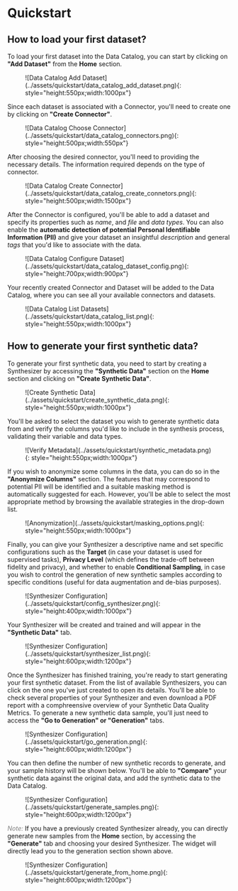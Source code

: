 # Quickstart


## How to load your first dataset?
To load your first dataset into the Data Catalog, you can start by clicking on **"Add Dataset"** from the **Home** section.

<figure markdown>
![Data Catalog Add Dataset](../assets/quickstart/data_catalog_add_dataset.png){: style="height:550px;width:1000px"}
</figure>

Since each dataset is associated with a Connector, you'll need to create one by clicking on **"Create Connector"**.

<figure markdown>
![Data Catalog Choose Connector](../assets/quickstart/data_catalog_connectors.png){: style="height:500px;width:550px"}
</figure>

After choosing the desired connector, you'll need to providing the necessary details. The information required depends on the type of connector.

<figure markdown>
![Data Catalog Create Connector](../assets/quickstart/data_catalog_create_connetors.png){: style="height:500px;width:1500px"}
</figure>

After the Connector is configured, you'll be able to add a dataset and specify its properties such as *name*, and *file* and *data types*. You can also enable the **automatic detection of potential Personal Identifiable Information (PII)** and give your dataset an insightful *description* and general *tags* that you'd like to associate with the data.

<figure markdown>
![Data Catalog Configure Dataset](../assets/quickstart/data_catalog_dataset_config.png){: style="height:700px;width:900px"}
</figure>

Your recently created Connector and Dataset will be added to the Data Catalog, where you can see all your available connectors and datasets.

<figure markdown>
![Data Catalog List Datasets](../assets/quickstart/data_catalog_list.png){: style="height:550px;width:1000px"}
</figure>

## How to generate your first synthetic data?

To generate your first synthetic data, you need to start by creating a Synthesizer by accessing the **"Synthetic Data"** section on the **Home** section and clicking on **"Create Synthetic Data"**.

<figure markdown>
![Create Synthetic Data](../assets/quickstart/create_synthetic_data.png){: style="height:550px;width:1000px"}
</figure>

You'll be asked to select the dataset you wish to generate synthetic data from and verify the columns you'd like to include in the synthesis process, validating their variable and data types.

<figure markdown>
![Verify Metadata](../assets/quickstart/synthetic_metadata.png){: style="height:550px;width:1000px"}
</figure>

If you wish to anonymize some columns in the data, you can do so in the **"Anonymize Columns"** section. The features that may correspond to potential PII will be identified and a suitable masking method is automatically suggested for each. However, you'll be able to select the most appropriate method by browsing the available strategies in the drop-down list.

<figure markdown>
![Anonymization](../assets/quickstart/masking_options.png){: style="height:550px;width:1000px"}
</figure>

Finally, you can give your Synthesizer a descriptive name and set specific configurations such as the **Target** (in case your dataset is used for supervised tasks), **Privacy Level** (which defines the trade-off between fidelity and privacy), and whether to enable **Conditional Sampling**, in case you wish to control the generation of new synthetic samples according to specific conditions (useful for data augmentation and de-bias purposes).

<figure markdown>
![Synthesizer Configuration](../assets/quickstart/config_synthesizer.png){: style="height:400px;width:1000px"}
</figure>  

Your Synthesizer will be created and trained and will appear in the **"Synthetic Data"** tab.

<figure markdown>
![Synthesizer Configuration](../assets/quickstart/synthesizer_list.png){: style="height:600px;width:1200px"}
</figure>

Once the Synthesizer has finished training, you're ready to start generating your first synthetic dataset. From the list of available Synthesizers, you can click on the one you've just created to open its details. You'll be able to check several properties of your Synthesizer and even download a PDF report with a comphreensive overview of your Synthetic Data Quality Metrics. To generate a new synthetic data sample, you'll just need to access the **"Go to Generation" or "Generation"** tabs.

<figure markdown>
![Synthesizer Configuration](../assets/quickstart/go_generation.png){: style="height:600px;width:1200px"}
</figure>

You can then define the number of new synthetic records to generate, and your sample history will be shown below. You'll be able to **"Compare"** your synthetic data against the original data, and add the synthetic data to the Data Catalog.

<figure markdown>
![Synthesizer Configuration](../assets/quickstart/generate_samples.png){: style="height:600px;width:1200px"}
</figure>

<span style="color:grey">*Note:*</span>
If you have a previously created Synthesizer already, you can directly generate new samples from the **Home** section, by accessing the **"Generate"** tab and choosing your desired Synthesizer. The widget will directly lead you to the generation section shown above.

<figure markdown>
![Synthesizer Configuration](../assets/quickstart/generate_from_home.png){: style="height:600px;width:1200px"}
</figure>

